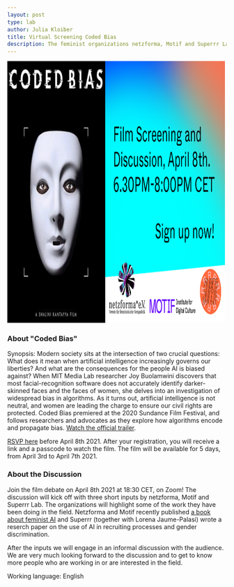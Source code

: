 ```yaml
---
layout: post
type: lab
author: Julia Kloiber
title: Virtual Screening Coded Bias 
description: The feminist organizations netzforma, Motif and Superrr Lab are hosting a virtual screening and discussion of the film Coded Bias.
---
```


<img src="/assets/img/blog/codedbias.png" alt="Coded Bias Logo" width="500" height="600">

<p><h3>About "Coded Bias"</h3></p>

Synopsis: Modern society sits at the intersection of two crucial questions: What does it mean when artificial intelligence increasingly governs our liberties? And what are the consequences for the people AI is biased against? When MIT Media Lab researcher Joy Buolamwini discovers that most facial-recognition software does not accurately identify darker-skinned faces and the faces of women, she delves into an investigation of widespread bias in algorithms. As it turns out, artificial intelligence is not neutral, and women are leading the charge to ensure our civil rights are protected.
Coded Bias premiered at the 2020 Sundance Film Festival, and follows researchers and advocates as they explore how algorithms encode and propagate bias. <a href="https://www.youtube.com/watch?v=jZl55PsfZJQ"> Watch the official trailer</a>.

<p><a href="https://us02web.zoom.us/meeting/register/tZErdO-vrD0oGNM36uhdSu-TAVkyb2kKKMwj">RSVP here</a> before April 8th 2021. After your registration, you will receive a link and a passcode to watch the film. The film will be available for 5 days, from April 3rd to April 7th 2021.
</p>

<p><h3>About the Discussion</h3></p>

<p>Join the film debate on April 8th 2021 at 18:30 CET, on Zoom!
The discussion will kick off with three short inputs by netzforma, Motif and Superrr Lab.
The organizations will highlight some of the work they have been doing in the field. Netzforma and Motif recently published <a href="http://netzforma.org/wenn-ki-dann-feministisch">a book about feminist AI</a> and Superrr (together with Lorena Jaume-Palasi) wrote a reserch paper on the use of AI in recruiting processes and gender discrimination.

After the inputs we will engage in an informal discussion with the audience.
We are very much looking forward to the discussion and to get to know more people who are working in or are interested in the field.</p>

<p>Working language: English</p>

